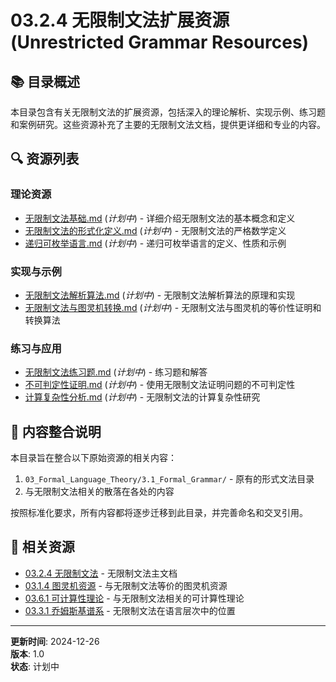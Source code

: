 # 03.2.4 无限制文法扩展资源 (Unrestricted Grammar Resources)

## 📚 目录概述

本目录包含有关无限制文法的扩展资源，包括深入的理论解析、实现示例、练习题和案例研究。这些资源补充了主要的无限制文法文档，提供更详细和专业的内容。

## 🔍 资源列表

### 理论资源

- [无限制文法基础.md](./无限制文法基础.md) (*计划中*) - 详细介绍无限制文法的基本概念和定义
- [无限制文法的形式化定义.md](./无限制文法的形式化定义.md) (*计划中*) - 无限制文法的严格数学定义
- [递归可枚举语言.md](./递归可枚举语言.md) (*计划中*) - 递归可枚举语言的定义、性质和示例

### 实现与示例

- [无限制文法解析算法.md](./无限制文法解析算法.md) (*计划中*) - 无限制文法解析算法的原理和实现
- [无限制文法与图灵机转换.md](./无限制文法与图灵机转换.md) (*计划中*) - 无限制文法与图灵机的等价性证明和转换算法

### 练习与应用

- [无限制文法练习题.md](./无限制文法练习题.md) (*计划中*) - 练习题和解答
- [不可判定性证明.md](./不可判定性证明.md) (*计划中*) - 使用无限制文法证明问题的不可判定性
- [计算复杂性分析.md](./计算复杂性分析.md) (*计划中*) - 无限制文法的计算复杂性研究

## 🔄 内容整合说明

本目录旨在整合以下原始资源的相关内容：

1. `03_Formal_Language_Theory/3.1_Formal_Grammar/` - 原有的形式文法目录
2. 与无限制文法相关的散落在各处的内容

按照标准化要求，所有内容都将逐步迁移到此目录，并完善命名和交叉引用。

## 🔗 相关资源

- [03.2.4 无限制文法](../03.2.4_Unrestricted_Grammar.md) - 无限制文法主文档
- [03.1.4 图灵机资源](../../03.1_Automata_Theory/03.1.4_Turing_Machine_Resources/) - 与无限制文法等价的图灵机资源
- [03.6.1 可计算性理论](../../03.6_Computation_Theory/03.6.1_Computability_Theory.md) - 与无限制文法相关的可计算性理论
- [03.3.1 乔姆斯基谱系](../../03.3_Language_Hierarchy/03.3.1_Chomsky_Hierarchy.md) - 无限制文法在语言层次中的位置

---

**更新时间**: 2024-12-26  
**版本**: 1.0  
**状态**: 计划中 